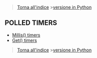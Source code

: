 >[Torna all'indice](indextimers.md) >[versione in Python](timerbasepy.md)
## **POLLED TIMERS**


- [Millis() timers](polledtimer_event.md)
- [Get() timers](polledtimer_seq.md)


>[Torna all'indice](indextimers.md)  >[versione in Python](timerbasepy.md)
